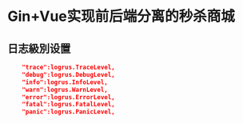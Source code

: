 <!--
 * @Description: 
 * @Author: neozhang
 * @Date: 2022-05-17 23:01:27
 * @LastEditors: neozhang
 * @LastEditTime: 2022-06-11 23:14:23
-->
# Gin+Vue实现前后端分离的秒杀商城  

## 日志級別设置  

```json
    "trace":logrus.TraceLevel,
    "debug":logrus.DebugLevel,
    "info":logrus.InfoLevel,
    "warn":logrus.WarnLevel,
    "error":logrus.ErrorLevel,
    "fatal":logrus.FatalLevel,
    "panic":logrus.PanicLevel,
```
